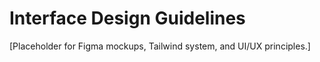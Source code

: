 # Interface Design Guidelines

[Placeholder for Figma mockups, Tailwind system, and UI/UX principles.]
